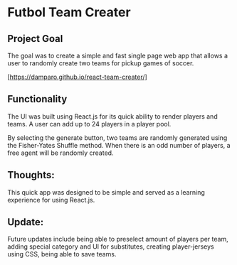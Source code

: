 # Futbol Team Creater

## Project Goal

The goal was to create a simple and fast single page web app that allows a user to randomly create two teams for pickup games of soccer.

[https://damparo.github.io/react-team-creater/]

## Functionality

The UI was built using React.js for its quick ability to render players and teams.  A user can 
add up to 24 players in a player pool.

By selecting the generate button, two teams are randomly generated using the Fisher-Yates Shuffle method.  When there is an odd number of players, a free agent will be randomly created.

## Thoughts:
This quick app was designed to be simple and served as a learning experience for using React.js.

## Update:
Future updates include being able to preselect amount of players per team, adding special category and UI for substitutes, creating player-jerseys using CSS, being able to save teams.